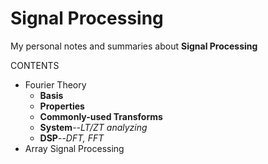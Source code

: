 # Signal Processing

My personal notes and summaries about **Signal Processing**

CONTENTS

- Fourier Theory
  - **Basis**
  - **Properties**
  - **Commonly-used Transforms**
  - **System**--*LT/ZT analyzing*
  - **DSP**--*DFT, FFT*
- Array Signal Processing